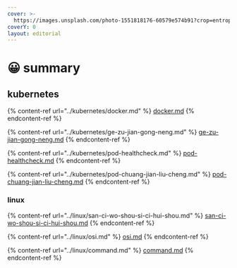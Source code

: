 ```yaml
---
cover: >-
  https://images.unsplash.com/photo-1551818176-60579e574b91?crop=entropy&cs=srgb&fm=jpg&ixid=M3wxOTcwMjR8MHwxfHNlYXJjaHwzfHxjbG91ZCUyMG5hdGl2ZXxlbnwwfHx8fDE2ODY1NjMxNzB8MA&ixlib=rb-4.0.3&q=85
coverY: 0
layout: editorial
---
```


# 😀 summary

## kubernetes

{% content-ref url="../kubernetes/docker.md" %}
[docker.md](../kubernetes/docker.md)
{% endcontent-ref %}

{% content-ref url="../kubernetes/ge-zu-jian-gong-neng.md" %}
[ge-zu-jian-gong-neng.md](../kubernetes/ge-zu-jian-gong-neng.md)
{% endcontent-ref %}

{% content-ref url="../kubernetes/pod-healthcheck.md" %}
[pod-healthcheck.md](../kubernetes/pod-healthcheck.md)
{% endcontent-ref %}

{% content-ref url="../kubernetes/pod-chuang-jian-liu-cheng.md" %}
[pod-chuang-jian-liu-cheng.md](../kubernetes/pod-chuang-jian-liu-cheng.md)
{% endcontent-ref %}

### linux

{% content-ref url="../linux/san-ci-wo-shou-si-ci-hui-shou.md" %}
[san-ci-wo-shou-si-ci-hui-shou.md](../linux/san-ci-wo-shou-si-ci-hui-shou.md)
{% endcontent-ref %}

{% content-ref url="../linux/osi.md" %}
[osi.md](../linux/osi.md)
{% endcontent-ref %}

{% content-ref url="../linux/command.md" %}
[command.md](../linux/command.md)
{% endcontent-ref %}
